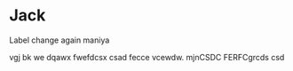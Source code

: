 # Jack

Label change
again
maniya

vgj
bk
we
dqawx
fwefdcsx
csad
fecce
vcewdw. mjnCSDC
FERFCgrcds 
csd
